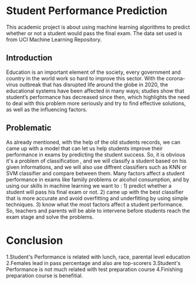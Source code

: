 # Student Performance Prediction

This academic project is about using machine learning algorithms to predict whether or not a student would pass the final exam. The data set used is from UCI Machine Learning Repository.

## Introduction 

Education is an important element of the society, every government and country in the world work so hard to improve this sector. With the corona-virus outbreak that has disrupted life around the globe in 2020, the educational systems have been affected in many ways; studies show that student’s performance has decreased since then, which highlights the need to deal with this problem more seriously and try to find effective solutions, as well as the influencing factors.

## Problematic

As already mentioned, with the help of the old students records, we can came up with a model that can let us help students improve their performance in exams by predicting the student success. So, it is obvious it's a problem of classification , and we will classify a student based on his given informations, and we will also use diffrent classifiers such as KNN or SVM classifier and compare between them. Many factors affect a student performance in exams like famiily problems or alcohol consumption, and by using our skills in machine learning we want to :
    1) predict whether a student will pass his final exam or not.
    2) came up with the best classifier that is more accurate and avoid 
    overfitting and underfitting by using simple techniques.
    3) know what the most factors affect a student performance.
So, teachers and parents will be able to intervene before students reach the exam stage and solve the problems.

# Conclusion

1.Student's Performance is related with lunch, race, parental level education
2.Females lead in pass percentage and also are top-scorers
3.Student's Performance is not much related with test preparation course
4.Finishing preparation course is benefitial.

